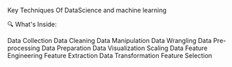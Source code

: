 Key Techniques Of DataScience and machine learning

🔍 What's Inside:

Data Collection
Data Cleaning
Data Manipulation
Data Wrangling
Data Pre-processing
Data Preparation
Data Visualization
Scaling Data
Feature Engineering
Feature Extraction
Data Transformation
Feature Selection
